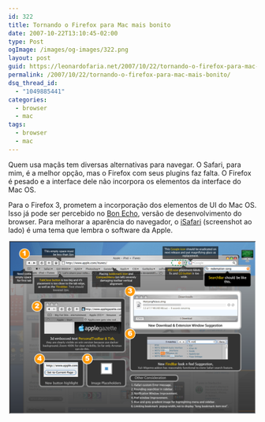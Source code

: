 ```yaml
---
id: 322
title: Tornando o Firefox para Mac mais bonito
date: 2007-10-22T13:10:45-02:00
type: Post
ogImage: /images/og-images/322.png
layout: post
guid: https://leonardofaria.net/2007/10/22/tornando-o-firefox-para-mac-mais-bonito/
permalink: /2007/10/22/tornando-o-firefox-para-mac-mais-bonito/
dsq_thread_id:
  - "1049885441"
categories:
  - browser
  - mac
tags:
  - browser
  - mac
---
```

Quem usa maçãs tem diversas alternativas para navegar. O Safari, para mim, é a melhor opção, mas o Firefox com seus plugins faz falta. O Firefox é pesado e a interface dele não incorpora os elementos da interface do Mac OS.

Para o Firefox 3, prometem a incorporação dos elementos de UI do Mac OS. Isso já pode ser percebido no [Bon Echo](http://www.mozilla.org/projects/bonecho/releases/2.0a1.html), versão de desenvolvimento do browser. Para melhorar a aparência do navegador, o [iSafari](https://addons.mozilla.org/en-US/firefox/addon/4927) (screenshot ao lado) é uma tema que lembra o software da Apple.

<center>
  <a href='/wp-content/uploads/2007/10/isafaridq6.png' title='isafaridq6.png'><img src='/wp-content/uploads/2007/10/isafaridq6.png' alt='The iSafari, para Firefox' class='foto'  width="500" /></a>
</center>
